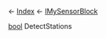 ← [Index](Api-Index) ← [IMySensorBlock](Sandbox.ModAPI.Ingame.IMySensorBlock)

[bool](System.Boolean) DetectStations